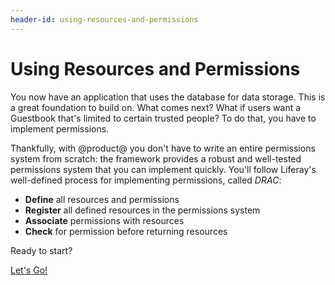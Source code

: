```yaml
---
header-id: using-resources-and-permissions
---
```


# Using Resources and Permissions

You now have an application that uses the database for data storage. This is a
great foundation to build on. What comes next? What if users want a Guestbook 
that's limited to certain trusted people? To do that, you have to implement 
permissions. 

Thankfully, with @product@ you don't have to write an entire permissions system 
from scratch: the framework provides a robust and well-tested permissions system 
that you can implement quickly. You'll follow Liferay's well-defined process for 
implementing permissions, called *DRAC*: 

- **Define** all resources and permissions
- **Register** all defined resources in the permissions system
- **Associate** permissions with resources
- **Check** for permission before returning resources

Ready to start? 

<a class="go-link btn btn-primary" href="/develop/tutorials/-/knowledge_base/7-1/defining-permissions">Let's Go!<span class="icon-circle-arrow-right"></span></a>
